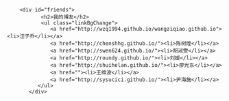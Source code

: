         <div id="friends">
               <h2>我的博友</h2>
               <ul class="linkBgChange">
                  <a href="http://wzq1994.github.io/wangziqiao.github.io"><li>汪子乔</li></a>
                  <a href="http://chenshhg.github.io/"><li>陈树煌</li></a>
                  <a href="http://swen624.github.io/"><li>胡淑雯</li></a>
                  <a href="http://roundy.github.io/"><li>刘媛</li></a>
                  <a href="http://shuihelan.github.io/"><li>廖光东</li></a>
                  <a href=""><li>王维波</li></a>
                  <a href="http://sysucici.github.io/"><li>尹海施</li></a>
              </ul>
           </div>
